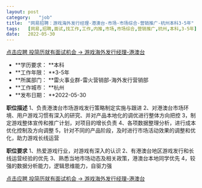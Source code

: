 ```yaml
---
layout:	post
category:	"job"
title:	"网易招聘：游戏海外发行经理-港澳台-市场-市场综合-营销推广-杭州本科3-5年"
tags:	[网易,招聘,面试,找工作,工作,内推,市场,市场综合,营销推广,杭州,本科,3-5年]
date:	2022-05-30
---
```


[点击应聘 投简历就有面试机会 -> 游戏海外发行经理-港澳台](http://mobile.bole.netease.com/bole/boleDetail?id=35019&employeeId=346f03c3cda5f04c&key=all)



- **学历要求： **本科
- **工作年限： **3-5年
- **所属部门： **雷火事业群-雷火营销部-海外发行营销部
- **工作城市： **杭州
- **发布日期： **2022-05-30



**职位描述**
1、负责港澳台市场游戏发行策略制定实施与跟进
2、对港澳台市场环境、用户游戏习惯有深入的研究、并对产品本地化的调优进行整体方向把控
3，制定游戏整体宣传和推广计划，对项目的增长负责
4、各项数据整理分析，进行成本优化控制及方向调整
5，针对不同的产品阶段，及时进行市场活动效果的调整和优化，助力游戏长线运营




**职位要求**
1、热爱游戏行业，对游戏有深入的认识
2、有港澳台地区游戏发行和长线运营经验的优先
3、熟悉当地市场动态及相关政策，港澳台本地同学优先
4，较强的数据分析能力，逻辑思维能力，自驱力强
 



[点击应聘 投简历就有面试机会 -> 游戏海外发行经理-港澳台](http://mobile.bole.netease.com/bole/boleDetail?id=35019&employeeId=346f03c3cda5f04c&key=all)